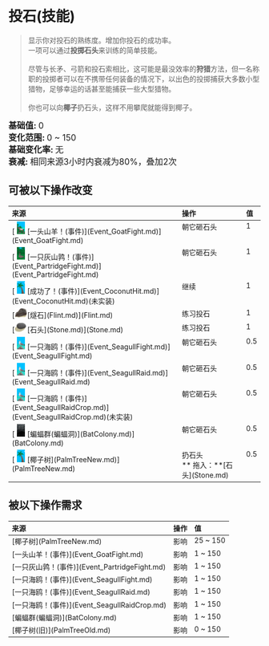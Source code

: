 # 投石(技能)  
> 显示你对投石的熟练度。增加你投石的成功率。  
> 一项可以通过<b>投掷石头</b>来训练的简单技能。<br><br>尽管与长矛、弓箭和投石索相比，这可能是最没效率的<b>狩猎</b>方法，但一名称职的投掷者可以在不携带任何装备的情况下，以出色的投掷捕获大多数小型猎物，足够幸运的话甚至能捕获一些大型猎物。<br><br>你也可以向<b>椰子</b>扔石头，这样不用攀爬就能得到椰子。  
  
<div style="font-size:1.2em"><b>基础值: </b> 0 </div>  
<div style="font-size:1.2em"><b>变化范围: </b> 0 ~ 150 </div>  
<div style="font-size:1.2em"><b>基础变化率: </b> 无 </div>  
<div style="font-size:1.2em"><b>衰减: </b>相同来源<font data-toggle="tooltip" data-placement="top" title="12TP">3小时</font>内衰减为80%，叠加2次 </div>  
  
## 可被以下操作改变  
<table class="table table-bordered" data-toggle="table"  ><thead style=""><tr ><th  style="text-align:left;vertical-align:top;"  >来源</th><th  style="text-align:left;vertical-align:top;"  >操作</th><th  style="text-align:left;vertical-align:top;"  data-sortable="true"  >值</th></tr></thead><tr ><td  style="text-align:left;vertical-align:top;"  >[<div style="width:25px;display:inline-block;text-align:center"><img decoding="async" src="Sprite/GoatEvent.png" href="a.md" style="max-width:25px;max-height:25px;"></div>[一头山羊！(事件)](Event_GoatFight.md)](Event_GoatFight.md)</td><td  style="text-align:left;vertical-align:top;"  >朝它砸石头</td><td  style="text-align:left;vertical-align:top;"  >1</td></tr><tr ><td  style="text-align:left;vertical-align:top;"  >[<div style="width:25px;display:inline-block;text-align:center"><img decoding="async" src="Sprite/PartridgeEvent.png" href="a.md" style="max-width:25px;max-height:25px;"></div>[一只灰山鹑！(事件)](Event_PartridgeFight.md)](Event_PartridgeFight.md)</td><td  style="text-align:left;vertical-align:top;"  >朝它砸石头</td><td  style="text-align:left;vertical-align:top;"  >1</td></tr><tr ><td  style="text-align:left;vertical-align:top;"  >[<div style="width:25px;display:inline-block;text-align:center"><img decoding="async" src="Sprite/PalmTree.png" href="a.md" style="max-width:25px;max-height:25px;"></div>[成功了！(事件)](Event_CoconutHit.md)](Event_CoconutHit.md)(未实装)</td><td  style="text-align:left;vertical-align:top;"  >继续</td><td  style="text-align:left;vertical-align:top;"  >1</td></tr><tr ><td  style="text-align:left;vertical-align:top;"  >[<div style="width:25px;display:inline-block;text-align:center"><img decoding="async" src="Sprite/Flint.png" href="a.md" style="max-width:25px;max-height:25px;"></div>[燧石](Flint.md)](Flint.md)</td><td  style="text-align:left;vertical-align:top;"  >练习投石</td><td  style="text-align:left;vertical-align:top;"  >1</td></tr><tr ><td  style="text-align:left;vertical-align:top;"  >[<div style="width:25px;display:inline-block;text-align:center"><img decoding="async" src="Sprite/Stone.png" href="a.md" style="max-width:25px;max-height:25px;"></div>[石头](Stone.md)](Stone.md)</td><td  style="text-align:left;vertical-align:top;"  >练习投石</td><td  style="text-align:left;vertical-align:top;"  >1</td></tr><tr ><td  style="text-align:left;vertical-align:top;"  >[<div style="width:25px;display:inline-block;text-align:center"><img decoding="async" src="Sprite/Seagull.png" href="a.md" style="max-width:25px;max-height:25px;"></div>[一只海鸥！(事件)](Event_SeagullFight.md)](Event_SeagullFight.md)</td><td  style="text-align:left;vertical-align:top;"  >朝它砸石头</td><td  style="text-align:left;vertical-align:top;"  >0.5</td></tr><tr ><td  style="text-align:left;vertical-align:top;"  >[<div style="width:25px;display:inline-block;text-align:center"><img decoding="async" src="Sprite/Seagull.png" href="a.md" style="max-width:25px;max-height:25px;"></div>[一只海鸥！(事件)](Event_SeagullRaid.md)](Event_SeagullRaid.md)</td><td  style="text-align:left;vertical-align:top;"  >朝它砸石头</td><td  style="text-align:left;vertical-align:top;"  >0.5</td></tr><tr ><td  style="text-align:left;vertical-align:top;"  >[<div style="width:25px;display:inline-block;text-align:center"><img decoding="async" src="Sprite/Seagull.png" href="a.md" style="max-width:25px;max-height:25px;"></div>[一只海鸥！(事件)](Event_SeagullRaidCrop.md)](Event_SeagullRaidCrop.md)(未实装)</td><td  style="text-align:left;vertical-align:top;"  >朝它砸石头</td><td  style="text-align:left;vertical-align:top;"  >0.5</td></tr><tr ><td  style="text-align:left;vertical-align:top;"  >[<div style="width:25px;display:inline-block;text-align:center"><img decoding="async" src="Sprite/BatColony.png" href="a.md" style="max-width:25px;max-height:25px;"></div>[蝙蝠群(蝙蝠洞)](BatColony.md)](BatColony.md)</td><td  style="text-align:left;vertical-align:top;"  >朝它砸石头</td><td  style="text-align:left;vertical-align:top;"  >0.5</td></tr><tr ><td  style="text-align:left;vertical-align:top;"  >[<div style="width:25px;display:inline-block;text-align:center"><img decoding="async" src="Sprite/PalmTree.png" href="a.md" style="max-width:25px;max-height:25px;"></div>[椰子树](PalmTreeNew.md)](PalmTreeNew.md)</td><td  style="text-align:left;vertical-align:top;"  >扔石头<br>** 拖入：**[石头](Stone.md)</td><td  style="text-align:left;vertical-align:top;"  >0.5</td></tr></tbody></table>  
  
  
## 被以下操作需求  
<table class="table table-bordered" data-toggle="table"  ><thead style=""><tr ><th  style="text-align:left;vertical-align:top;"  >来源</th><th  style="text-align:left;vertical-align:top;"  >操作</th><th  style="text-align:left;vertical-align:top;"  data-sortable="true"  >值</th></tr></thead><tr ><td  style="text-align:left;vertical-align:top;"  >[椰子树](PalmTreeNew.md)</td><td  style="text-align:left;vertical-align:top;"  >影响</td><td  style="text-align:left;vertical-align:top;"  >25 ~ 150</td></tr><tr ><td  style="text-align:left;vertical-align:top;"  >[一头山羊！(事件)](Event_GoatFight.md)</td><td  style="text-align:left;vertical-align:top;"  >影响</td><td  style="text-align:left;vertical-align:top;"  >1 ~ 150</td></tr><tr ><td  style="text-align:left;vertical-align:top;"  >[一只灰山鹑！(事件)](Event_PartridgeFight.md)</td><td  style="text-align:left;vertical-align:top;"  >影响</td><td  style="text-align:left;vertical-align:top;"  >1 ~ 150</td></tr><tr ><td  style="text-align:left;vertical-align:top;"  >[一只海鸥！(事件)](Event_SeagullFight.md)</td><td  style="text-align:left;vertical-align:top;"  >影响</td><td  style="text-align:left;vertical-align:top;"  >1 ~ 150</td></tr><tr ><td  style="text-align:left;vertical-align:top;"  >[一只海鸥！(事件)](Event_SeagullRaid.md)</td><td  style="text-align:left;vertical-align:top;"  >影响</td><td  style="text-align:left;vertical-align:top;"  >1 ~ 150</td></tr><tr ><td  style="text-align:left;vertical-align:top;"  >[一只海鸥！(事件)](Event_SeagullRaidCrop.md)</td><td  style="text-align:left;vertical-align:top;"  >影响</td><td  style="text-align:left;vertical-align:top;"  >1 ~ 150</td></tr><tr ><td  style="text-align:left;vertical-align:top;"  >[蝙蝠群(蝙蝠洞)](BatColony.md)</td><td  style="text-align:left;vertical-align:top;"  >影响</td><td  style="text-align:left;vertical-align:top;"  >1 ~ 150</td></tr><tr ><td  style="text-align:left;vertical-align:top;"  >[椰子树(旧)](PalmTreeOld.md)</td><td  style="text-align:left;vertical-align:top;"  >影响</td><td  style="text-align:left;vertical-align:top;"  >0 ~ 150</td></tr></tbody></table>  
  


<script>document.title="投石(技能) - 卡牌生存百科 Card Survival Wiki";</script>